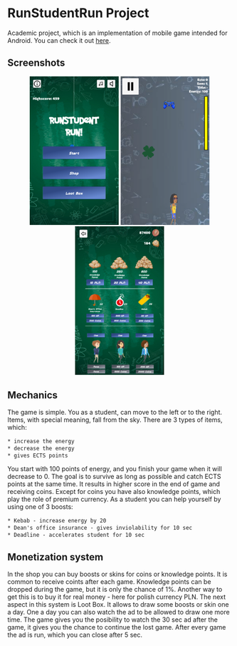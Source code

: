 # RunStudentRun Project

Academic project, which is an implementation of mobile game intended for Android. You can check it out [here](https://play.google.com/store/apps/details?id=com.pepegastudio.runstudentrun).


## Screenshots

<p align="center">
<img src="./checklista//screenshots/portrait800x480/start.png" alt="Game screenshot" width="200" style="align: center;"/>
<img src="./checklista//screenshots/portrait800x480/game.png" alt="Game screenshot" width="200" style="align: center;"/>
<img src="./checklista//screenshots/portrait800x480/shop.png" alt="Game screenshot" width="200" style="align: center;"/>
</p>


## Mechanics

The game is simple. You as a student, can move to the left or to the right. Items, with special meaning, fall from the sky. There are 3 types of items, which:
    
    * increase the energy
    * decrease the energy
    * gives ECTS points

You start with 100 points of energy, and you finish your game when it will decrease to 0. The goal is to survive as long as possible and catch ECTS points at the same time. It results in higher score in the end of game and receiving coins. Except for coins you have also knowledge points, which play the role of premium currency. As a student you can help yourself by using one of 3 boosts:
    
    * Kebab - increase energy by 20
    * Dean's office insurance - gives inviolability for 10 sec
    * Deadline - accelerates student for 10 sec

## Monetization system

In the shop you can buy boosts or skins for coins or knowledge points. It is common to receive coints after each game. Knowledge points can be dropped during the game, but it is only the chance of 1%. Another way to get this is to buy it for real money - here for polish currency PLN. The next aspect in this system is Loot Box. It allows to draw some boosts or skin one a day. One a day you can also watch the ad to be allowed to draw one more time. The game gives you the posibility to watch the 30 sec ad after the game, it gives you the chance to continue the lost game. After every game the ad is run, which you can close after 5 sec.